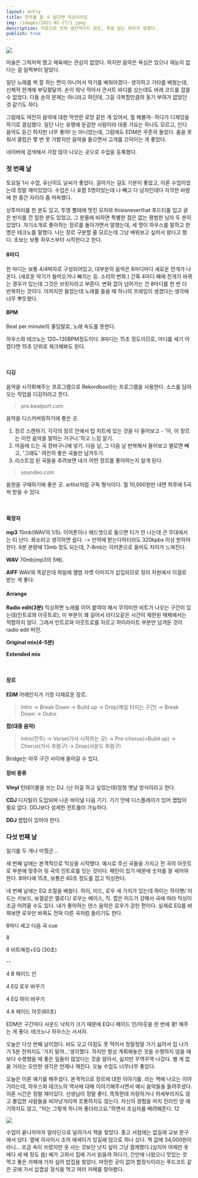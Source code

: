 ```yaml
---
layout: entry
title: 연주를 할 수 없다면 믹싱이라도
img: /images/2021-02-27/1.jpeg
description: 처음으로 전혀 생산적이지 않은, 목표 없는 취미가 생겼다. 
publish: true
---
```

<img src="/images/2021-02-27/1.jpeg">

미술은 그럭저럭 했고 체육에는 관심이 없었다. 하지만 음악은 욕심은 있으나 재능이 없다는 걸 일찍부터 알았다. 

일단 노래를 썩 잘 하는 편이 아니어서 악기를 배워야겠다- 생각하고 기타를 배웠는데, 신체적 한계에 부딪혔달까. 손이 워낙 작아서 콘서트 바디를 샀는데도 바레 코드를 잡을 수 없었다. 다들 손의 문제는 아니라고 하던데, 그걸 극복할만큼의 동기 부여가 없었던 것 같기도 하다.

그럼에도 여전히 음악에 대한 막연한 로망 같은 게 있어서, 뭘 해볼까- 하다가 디제잉을 하기로 결심했다. 일단 나는 유행에 둔감한 사람이라 대중 가요는 하나도 모르고, 인디 음악도 듣긴 하지만 너무 좋아! 는 아니었는데, 그럼에도 EDM은 꾸준히 들었다. 춤을 못 춰서 클럽은 몇 번 못 가봤지만 음악을 들으면서 고개를 끄덕이는 게 좋았다.

네이버에 검색해서 가장 많이 나오는 곳으로 수업을 등록했다.

### 첫 번째 날

토요일 1시 수업, 유난히도 날씨가 좋았다. 
걸어가는 길도 기분이 좋았고, 이론 수업이었는데 정말 재미있었다. 수업은 나 포함 5명이었는데 나 빼고 다 남자인데다 지각한 바람에 한 중간 자리라 좀 머쓱했다.

상투머리를 한 분도 있고, 투명 뿔테에 멋진 모자와 thisisneverthat 후드티를 입고 굵은 반지를 낀 힙한 분도 있었고, 그 분들에 비하면 특별한 점은 없는 평범한 남자 두 분이 있었다. 자기소개로 좋아하는 장르를 돌아가면서 말했는데, 세 명이 하우스를 말하고 한 명은 테크노를 말했다. 나는 장르 구분할 줄 모르는데 그냥 배워보고 싶어서 왔다고 했다. 초보는 보통 하우스부터 시작한다고 한다. 


#### 8마디
한 마디는 보통 4/4박자로 구성되어있고, 대부분의 음악은 8마디마다 새로운 전개가 나온다. (새로운 악기가 들어오거나 빠지는 등. 소리의 변화.) 간혹 4마디 째에 전개가 바뀌는 경우가 있는데 그것은 브릿지라고 부른다. 변화 없이 넘어가는 건 8마디를 한 번 더 반복하는 것이다. 
이까지만 들었는데 노래를 들을 때 하나의 프레임이 생겼다는 생각에 너무 뿌듯했다.
​

#### BPM
Beat per minute의 줄임말로, 노래 속도를 뜻한다.

하우스와 테크노는 120~130BPM정도이다. 8마디는 15초 정도이므로, 마디를 세기 어렵다면 15초 단위로 체크해봐도 된다. 

​
#### 디깅
음악을 시각화해주는 프로그램으로 Rekordbox라는 프로그램을 사용한다. 소스를 담아오는 작업을 디깅이라고 한다.

>pro.beatport.com 

음악을 디스커버링하기에 좋은 곳. 

1. 장르 스캔하기. 각각의 장르 안에서 탑 차트에 있는 것을 다 들어보고 - '아, 이 장르는 이런 음악을 말하는 거구나.'하고 느낌 알기.
2. 마음에 드는 곡 장바구니에 넣기. 다음 날, 그 다음 날 반복해서 들어보고 별로면 빼고, '그래도' 여전히 좋은 곡들만 남겨두기.
3. 리스트업 된 곡들을 추려보면 내가 어떤 장르를 좋아하는지 알게 된다. 

>soundeo.com 

음원을 구매하기에 좋은 곳. 
artlist처럼 구독 형식이다. 월 10,000원만 내면 하루에 5곡씩 받을 수 있다. 

​
#### 확장자

<b>mp3</b>
15mb(WAV의 1/5). 이어폰이나 헤드셋으로 들으면 티가 안 나는데 큰 무대에서는 티 난다. 화소라고 생각하면 쉽다.
-> 만약에 받는다하더라도 320kpbs 이상 받아야 한다. 6분 분량에 13mb 정도 되는데, 7-8mb는 이어폰으로 들어도 차이가 느껴진다.

<b>WAV</b>
70mb(mp3의 5배). 

<b>AIFF</b> 
WAV와 똑같은데 파일에 앨범 자켓 이미지가 삽입되므로 정리 차원에서 이걸로 받는 게 좋다.


#### Arrange

<b>Radio edit(3분)</b> 
믹싱하면 노래를 이어 붙여야 해서 무의미한 비트가 나오는 구간이 있는데(인트로와 아웃트로), 이 부분이 꽤 길어서 라디오같은 시간이 제한된 매체에서는 적합하지 않다. 그래서 인트로와 아웃트로를 자르고 하이라이트 부분만 남겨둔 것이 radio edit 버전. 

<b>Original mix(4-5분)</b>

<b>Extended mix</b>

​
#### 장르

<b>EDM</b> 
어레인지가 가장 다채로운 장르. 
>Intro -> Break Down -> Build up -> Drop(제일 터지는 구간) ->  Break Down -> Outro

<b>팝(대중 음악)</b>

>Intro(전주) -> Verse(가사 시작하는 곳) -> Pre-chorus(=Build up) -> Chorus(가사 후렴구) -> Drop(사운드 후렴구)

Bridge는 아무 구간 사이에 들어갈 수 있다. 


#### 장비 종류

<b>Vinyl</b>
턴테이블을 쓰는 DJ. (난 이걸 하고 싶었는데)엄청 옛날 방식이라고 한다.

<b>CDJ</b>
디지털이 도입되며 나온 바이널 다음 기기. 기기 안에 디스플레이가 있어 랩탑이 필요 없다. DDJ보다 섬세한 컨트롤이 가능하다.

<b>DDJ</b>
랩탑이 있어야 한다. 


### 다섯 번째 날
일기를 두 개나 미뤘군...

세 번째 날에는 본격적으로 믹싱을 시작했다. 예시로 주신 곡들을 가지고 전 곡의 아웃트로 부분에 맞추어 뒷 곡의 인트로를 잇는 것이다. 패턴이 있기 때문에 숫자를 잘 세어야 한다. 8마디에 15초, 보통은 60초 정도를 잡고 믹싱한다. 

네 번째 날에는 EQ 조절을 배웠다. 하이, 미드, 로우 세 가지가 있는데 하이는 하이햇/ 미드는 키보드, 보컬같은 멜로디/ 로우는 베이스, 킥. 팝은 미드가 강해서 곡에 따라 믹싱이 조금 어려울 수도 있다. 내가 좋아하는 댄스 음악은 로우가 강한 편이다. 실제로 EQ를 바꿔보면 로우만 바꿔도 전혀 다른 곡처럼 들리기도 한다.

8마디 세고 다음 곡 cue

8

8 비트매칭+EQ (30초)

--

4 B 페이드 인

4 EQ 로우 바꾸기 

4 EQ 하이 바꾸기

4 A 페이드 아웃(60초)
​

EDM은 구간마다 사운드 낙차가 크기 때문에 EQ나 페이드 인/아웃을 한 번에 쾅! 해주는 게 좋다. 
테크노나 하우스는 서서히.


오늘은 다섯 번째 날이었다. 비도 오고 아침도 못 먹어서 정말정말 가기 싫어서 집 나가기 5분 전까지도 '가지 말까...'생각했다. 하지만 항상 계획해놓은 것을 수행하지 않을 때보다 수행했을 때 좋은 일들이 많았다는 것을 알아서, 싫지만 꾸역꾸역 나갔다. 별 게 없을 거라는 오만한 생각은 언제나 깨진다. 오늘 수업도 너무너무 좋았다.

오늘은 이론 얘기를 해주셨다. 본격적으로 장르에 대한 이야기를. <Back to the house>라는 책에 나오는 이야기라는데, 하우스와 테크노의 역사에 대해 이야기해주시면서 예시 음악들을 들려주셨다. 이론 시간은 정말 재미있다. 선생님이 정말 좋다. 똑똑한데 자랑하거나 허세부리지도 않고 몰입한 사람들을 비아냥거리며 조롱하지도 않는다. 자신의 경험을 마치 진리인 양 얘기하지도 않고, “저는 그렇게 하니까 좋더라고요.”하면서 초심자를 배려해준다. 
12

<img src="/images/2021-02-27/4.jpeg">

수업이 끝나자마자 알라딘으로 달려가서 책을 찾았다. 중고 서점에는 없길래 교보 문구에서 샀다. 옆에 히사이시 조의 에세이가 있길래 덤으로 하나 샀다. 책 값에 34,000원이라니... 조금 속이 쓰렸지만 옷 사는 것보단 낫지 싶어 그냥 결제했다.(심지어 어제만 옷에다  세 배 정도 씀) 배가 고파서 집에 가서 읽을까 하다가, 간만에 나왔으니 맛있는 것 먹고 좋은 카페에 가자 싶어 밥집을 찾았다. 마땅한 곳이 없어 합정식이라는 푸드코트 같은 곳에 가서 삽겹살 정식을 먹고 여러 카페를 찾아봤다. 
